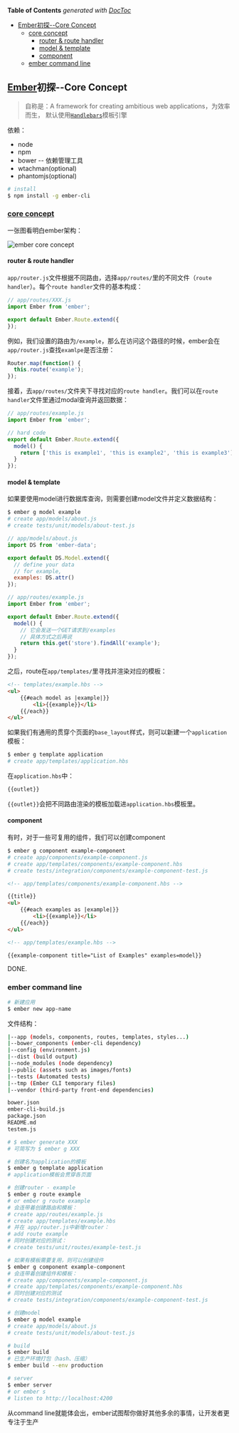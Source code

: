 <!-- START doctoc generated TOC please keep comment here to allow auto update -->
<!-- DON'T EDIT THIS SECTION, INSTEAD RE-RUN doctoc TO UPDATE -->
**Table of Contents**  *generated with [DocToc](https://github.com/thlorenz/doctoc)*

- [Ember初探--Core Concept](#ember%E5%88%9D%E6%8E%A2--core-concept)
  - [core concept](#core-concept)
    - [router & route handler](#router-&-route-handler)
    - [model & template](#model-&-template)
    - [component](#component)
  - [ember command line](#ember-command-line)

<!-- END doctoc generated TOC please keep comment here to allow auto update -->

## [Ember](http://emberjs.com/)初探--Core Concept

> 自称是：A framework for creating ambitious web applications，为效率而生，
> 默认使用[`Handlebars`](http://handlebarsjs.com/)模板引擎

依赖：

- node
- npm
- bower -- 依赖管理工具
- wtachman(optional)
- phantomjs(optional)

```bash
# install
$ npm install -g ember-cli
```

### [core concept](https://guides.emberjs.com/v2.7.0/getting-started/core-concepts/)

一张图看明白ember架构：

![ember core concept](../../image/ember/ember-core-concepts.png)

#### router & route handler

`app/router.js`文件根据不同路由，选择`app/routes/`里的不同文件（`route handler`）。每个`route handler`文件的基本构成：

```javascript
// app/routes/XXX.js
import Ember from 'ember';

export default Ember.Route.extend({
});
```

例如，我们设置的路由为`/example`，那么在访问这个路径的时候，ember会在`app/router.js`查找`examlpe`是否注册：

```javascript
Router.map(function() {
  this.route('example');
});
```

接着，去`app/routes/`文件夹下寻找对应的`route handler`。我们可以在`route handler`文件里通过modal查询并返回数据：

```javascript
// app/routes/example.js
import Ember from 'ember';

// hard code
export default Ember.Route.extend({
  model() {
    return ['this is example1', 'this is example2', 'this is example3'];
  }
});

```

#### model & template

如果要使用model进行数据库查询，则需要创建model文件并定义数据结构：

```bash
$ ember g model example
# create app/models/about.js
# create tests/unit/models/about-test.js
```

```javascript
// app/models/about.js
import DS from 'ember-data';

export default DS.Model.extend({
  // define your data
  // for example,
  examples: DS.attr()
});
```

```javascript
// app/routes/example.js
import Ember from 'ember';

export default Ember.Route.extend({
  model() {
    // 它会发送一个GET请求到/examples
    // 具体方式之后再说
    return this.get('store').findAll('example');
  }
});
```

之后，route在`app/templates/`里寻找并渲染对应的模板：

```html
<!-- templates/example.hbs -->
<ul>
    {{#each model as |example|}}
        <li>{{example}}</li>
    {{/each}}
</ul>
```

如果我们有通用的贯穿个页面的`base_layout`样式，则可以新建一个`application`模板：

```bash
$ ember g template application
# create app/templates/application.hbs
```

在`application.hbs`中：

```html
{{outlet}}
```

`{{outlet}}`会把不同路由渲染的模板加载进`application.hbs`模板里。

#### component

有时，对于一些可复用的组件，我们可以创建component

```bash
$ ember g component example-component
# create app/components/example-component.js
# create app/templates/components/example-component.hbs
# create tests/integration/components/example-component-test.js
```

```html
<!-- app/templates/components/example-component.hbs -->

{{title}}
<ul>
    {{#each examples as |example|}}
        <li>{{example}}</li>
    {{/each}}
</ul>
```

```html
<!-- app/templates/example.hbs -->

{{example-component title="List of Examples" examples=model}}
```

DONE.

### ember command line

```bash
# 新建应用
$ ember new app-name
```

文件结构：

```bash
|--app (models, components, routes, templates, styles...)
|--bower_components (ember-cli dependency)
|--config (environment.js)
|--dist (build output)
|--node_modules (node dependency)
|--public (assets such as images/fonts)
|--tests (Automated tests)
|--tmp (Ember CLI temporary files)
|--vendor (third-party front-end dependencies)

bower.json
ember-cli-build.js
package.json
README.md
testem.js
```

```bash
# $ ember generate XXX
# 可简写为 $ ember g XXX

# 创建名为application的模板
$ ember g template application
# application模板会贯穿各页面

# 创建router - example
$ ember g route example
# or ember g route example
# 会连带着创建路由和模板：
# create app/routes/example.js
# create app/templates/example.hbs
# 并在 app/router.js中新增router：
# add route example
# 同时创建对应的测试：
# create tests/unit/routes/example-test.js

# 如果有模板需要复用，则可以创建组件
$ ember g component example-component
# 会连带着创建组件和模板：
# create app/components/example-component.js
# create app/templates/components/example-component.hbs
# 同时创建对应的测试
# create tests/integration/components/example-component-test.js

# 创建model
$ ember g model example
# create app/models/about.js
# create tests/unit/models/about-test.js

# build
$ ember build
# 已生产环境打包（hash、压缩）
$ ember build --env production

# server
$ ember server
# or ember s
# listen to http://localhost:4200
```

从command line就能体会出，ember试图帮你做好其他多余的事情，让开发者更专注于生产
